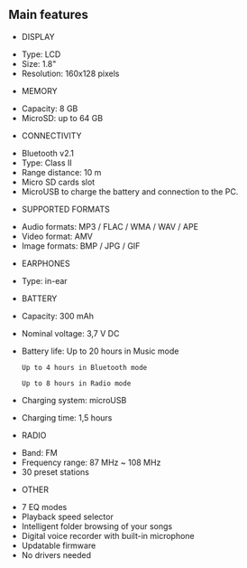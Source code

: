 ## Main features

+ DISPLAY
- Type: LCD
- Size: 1.8"
- Resolution: 160x128 pixels

+ MEMORY
- Capacity: 8 GB
- MicroSD: up to 64 GB

+ CONNECTIVITY
- Bluetooth v2.1 
- Type: Class II 
- Range distance: 10 m
- Micro SD cards slot
- MicroUSB to charge the battery and connection to the PC. 

+ SUPPORTED FORMATS
- Audio formats: MP3 / FLAC / WMA / WAV / APE
- Video format: AMV
- Image formats: BMP / JPG / GIF

+ EARPHONES
- Type: in-ear

+ BATTERY 
- Capacity: 300 mAh
- Nominal voltage: 3,7 V DC
- Battery life:
      Up to 20 hours in Music mode
      
      Up to 4 hours in Bluetooth mode
      
      Up to 8 hours in Radio mode
      
- Charging system: microUSB
- Charging time: 1,5 hours

+ RADIO
- Band: FM
- Frequency range: 87 MHz ~ 108 MHz
- 30 preset stations

+ OTHER
- 7 EQ modes
- Playback speed selector
- Intelligent folder browsing of your songs
- Digital voice recorder with built-in microphone
- Updatable firmware
- No drivers needed
